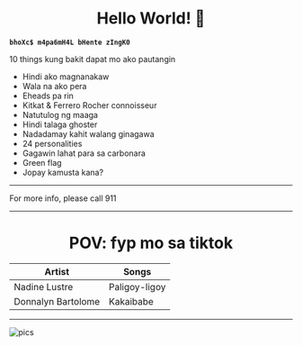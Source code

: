 <h1 align="center">Hello World! 🥂</h1>

**`bhoXc$ m4pa6mH4L bHente zIngK0`**

<p>10 things kung bakit dapat mo ako pautangin</p>

<ul>
  <li>Hindi ako magnanakaw</li>
  <li>Wala na ako pera</li>
  <li>Eheads pa rin</li>
  <li>Kitkat & Ferrero Rocher connoisseur</li>
  <li>Natutulog ng maaga</li>
  <li>Hindi talaga ghoster</li>
  <li>Nadadamay kahit walang ginagawa</li>
  <li>24 personalities</li>
  <li>Gagawin lahat para sa carbonara</li>
  <li>Green flag</li>
  <li>Jopay kamusta kana?</li>
</ul>

<hr>

<p>For more info, please call 911</p>

---

<h1 align="center">POV: fyp mo sa tiktok</h1>

| Artist | Songs |
| --- | --- |
| Nadine Lustre | Paligoy-ligoy |
| Donnalyn Bartolome |Kakaibabe |

---
![pics](https://i.pinimg.com/564x/34/e5/2b/34e52b68c61061e4705f2dc4171cf140.jpg)
